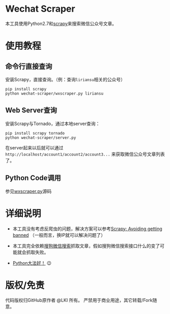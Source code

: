 # Wechat Scraper

本工具使用Python2.7和[scrapy][scrapy]来搜索微信公众号文章。

# 使用教程

## 命令行直接查询

安装Scrapy，直接查询。（例：查询`liriansu`相关的公众号）

```
pip install scrapy
python wechat-scraper/wxscraper.py liriansu
```

## Web Server查询

安装Scrapy与Tornado，通过本地server查询：

```
pip install scrapy tornado
python wechat-scraper/server.py
```

在server起来以后就可以通过`http://localhost/account1/account2/account3...`
来获取微信公众号文章列表了。

## Python Code调用

参见[wxscraper.py][scraper-py]源码

# 详细说明

* 本工具没有考虑反爬虫的问题，解决方案可以参考[Scrapy: Avoiding getting banned][anti]
（一般而言，换IP就可以解决问题了）

* 本工具完全依赖[搜狗微信搜索][sogou]抓取文章，假如搜狗微信搜索接口什么的变了可能就会抓取失败。

* [Python大法好！][dive-into-python] :wink:

# 版权/免责

代码版权归GitHub原作者 @LKI 所有。
严禁用于商业用途，其它转载/Fork随意。

[scrapy]: https://github.com/scrapy/scrapy
[scraper-py]: /weixinscraper/wxscraper.py
[anti]: http://doc.scrapy.org/en/latest/topics/practices.html#avoiding-getting-banned
[sogou]:  http://weixin.sogou.com/
[dive-into-python]: http://www.diveintopython.net/
